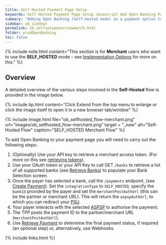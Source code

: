 ```yaml
---
title: Self-Hosted Payment Page Setup
keywords: Self Hosted Payment Page Setup Javascript Add Open Banking Payment Page
summary: "Adding Open Banking (Self-Hosted mode) as a payment option to your Payment Page requires configuration as outlined below. In Self-Hosted mode you must develop your own user interface."
sidebar: ob_sidebar
permalink: ob_selfsetupoverviewmerch.html
folder: prodOpenBanking
toc: false
---
```


{% include note.html content="This section is for **Merchant** users who want to use the **SELF_HOSTED** mode - see [Implementation Options](ob_pispimplementation.html) for more on this." %}

## Overview 

A detailed overview of the various steps involved in the **Self-Hosted** flow is provided in the image below.

{% include tip.html content="Click Extend from the top menu to enlarge or click the image itself to open it in a new browser tab/window" %}

{% include image.html file="ob_selfhosted_flow-merchant.png" url="images/ob_selfhosted_flow-merchant.png" target = "_new" alt="Self-Hosted Flow" caption="SELF_HOSTED Merchant Flow" %}

To add Open Banking to your payment page you will need to carry out the following steps:

1. (Optionally) Use your API key to retrieve a merchant access token. (For more on this see [retrieving tokens](ob_partnerintegration.html#api-details---post-tokens)).
1. Use your OAuth token or your API Key to call GET `/banks` to retrieve a list of all supported banks (see [Retrieve Banks](ob_getbank.html)) to populate your Bank Selection screen. 
1. Once the payer has selected a bank, call the `/payments` endpoint, (see [Create Payment](ob_createpayment.html)).
Set the `integrationType` to `SELF_HOSTED`, specify the `bankId` provided by the payer and set the `merchantPostAuthUrl` (this can be the partner or merchant URL). This will return the `aspspAuthUrl`, to which you can redirect your <a href="#" data-toggle="tooltip" data-original-title="{{site.data.glossary.psu}}">PSU</a>.
1. Your payer interacts with the selected <a href="#" data-toggle="tooltip" data-original-title="{{site.data.glossary.aspsp}}">ASPSP</a> to authorise the payment. 
1. The TPP posts the payment ID to the partner/merchant URL (`merchantPostAuthUrl`).
1. Use [Retrieve Payment](ob_retrievepayment.html) to determine the final payment status, if required (an optional step) or, alternatively, use Webhooks. 




{% include links.html %}






